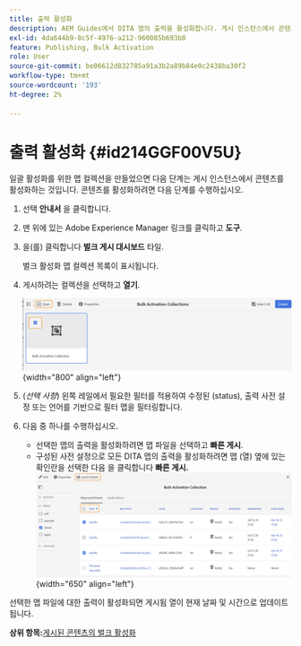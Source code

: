 ```yaml
---
title: 출력 활성화
description: AEM Guides에서 DITA 맵의 출력을 활성화합니다. 게시 인스턴스에서 콘텐츠를 활성화하는 방법을 알아봅니다.
exl-id: 4da644b9-8c5f-4976-a212-960085b693b8
feature: Publishing, Bulk Activation
role: User
source-git-commit: be06612d832785a91a3b2a89b84e0c2438ba30f2
workflow-type: tm+mt
source-wordcount: '193'
ht-degree: 2%

---
```


# 출력 활성화 {#id214GGF00V5U}

일괄 활성화를 위한 맵 컬렉션을 만들었으면 다음 단계는 게시 인스턴스에서 콘텐츠를 활성화하는 것입니다. 콘텐츠를 활성화하려면 다음 단계를 수행하십시오.

1. 선택 **안내서** 을 클릭합니다.

1. 맨 위에 있는 Adobe Experience Manager 링크를 클릭하고 **도구**.

1. 을(를) 클릭합니다 **벌크 게시 대시보드** 타일.

   벌크 활성화 맵 컬렉션 목록이 표시됩니다.

1. 게시하려는 컬렉션을 선택하고 **열기**.

   ![](images/bulk-activation-collection-open.png){width="800" align="left"}

1. \(*선택 사항*\) 왼쪽 레일에서 필요한 필터를 적용하여 수정된 \(status\), 출력 사전 설정 또는 언어를 기반으로 필터 맵을 필터링합니다.
1. 다음 중 하나를 수행하십시오.

   - 선택한 맵의 출력을 활성화하려면 맵 파일을 선택하고 **빠른 게시**.
   - 구성된 사전 설정으로 모든 DITA 맵의 출력을 활성화하려면 맵 \(열\) 옆에 있는 확인란을 선택한 다음 을 클릭합니다 **빠른 게시.**
     ![](images/bulk-activation-collection-quick-publish.png){width="650" align="left"}


선택한 맵 파일에 대한 출력이 활성화되면 게시됨 열이 현재 날짜 및 시간으로 업데이트됩니다.

**상위 항목:**[&#x200B;게시된 콘텐츠의 벌크 활성화](conf-bulk-activation.md)
